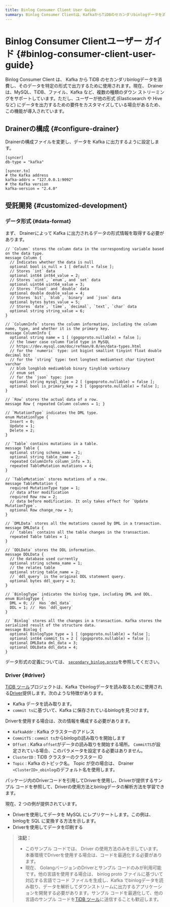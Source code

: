 ```yaml
---
title: Binlog Consumer Client User Guide
summary: Binlog Consumer Clientは、KafkaからTiDBのセカンダリbinlogデータを消費し、特定の形式で出力するために使用されます。DrainerはMySQL、TiDB、ファイル、Kafkaなど複数の種類のダウンストリーミングをサポートしています。また、データ形式の定義については、`secondary_binlog.proto`を参照してください。TiDBツールプロジェクトは、Kafkaでbinlogデータを読み取るために使用されるDriverを提供します。Driverを使用する場合は、KafkaAddr、CommitTS、Offset、ClusterID、Topicを構成する必要があります。
---
```


# Binlog Consumer Clientユーザー ガイド {#binlog-consumer-client-user-guide}

Binlog Consumer Client は、 Kafka から TiDB のセカンダリbinlogデータを消費し、そのデータを特定の形式で出力するために使用されます。現在、 Drainer は、MySQL、TiDB、ファイル、Kafka など、複数の種類のダウン ストリーミングをサポートしています。ただし、ユーザーが他の形式 (Elasticsearch や Hive など) にデータを出力するための要件をカスタマイズしている場合があるため、この機能が導入されています。

## Drainerの構成 {#configure-drainer}

Drainerの構成ファイルを変更し、データを Kafka に出力するように設定します。

    [syncer]
    db-type = "kafka"

    [syncer.to]
    # the Kafka address
    kafka-addrs = "127.0.0.1:9092"
    # the Kafka version
    kafka-version = "2.4.0"

## 受託開発 {#customized-development}

### データ形式 {#data-format}

まず、 Drainerによって Kafka に出力されるデータの形式情報を取得する必要があります。

    // `Column` stores the column data in the corresponding variable based on the data type.
    message Column {
      // Indicates whether the data is null
      optional bool is_null = 1 [ default = false ];
      // Stores `int` data
      optional int64 int64_value = 2;
      // Stores `uint`, `enum`, and `set` data
      optional uint64 uint64_value = 3;
      // Stores `float` and `double` data
      optional double double_value = 4;
      // Stores `bit`, `blob`, `binary` and `json` data
      optional bytes bytes_value = 5;
      // Stores `date`, `time`, `decimal`, `text`, `char` data
      optional string string_value = 6;
    }

    // `ColumnInfo` stores the column information, including the column name, type, and whether it is the primary key.
    message ColumnInfo {
      optional string name = 1 [ (gogoproto.nullable) = false ];
      // the lower case column field type in MySQL
      // https://dev.mysql.com/doc/refman/8.0/en/data-types.html
      // for the `numeric` type: int bigint smallint tinyint float double decimal bit
      // for the `string` type: text longtext mediumtext char tinytext varchar
      // blob longblob mediumblob binary tinyblob varbinary
      // enum set
      // for the `json` type: json
      optional string mysql_type = 2 [ (gogoproto.nullable) = false ];
      optional bool is_primary_key = 3 [ (gogoproto.nullable) = false ];
    }

    // `Row` stores the actual data of a row.
    message Row { repeated Column columns = 1; }

    // `MutationType` indicates the DML type.
    enum MutationType {
      Insert = 0;
      Update = 1;
      Delete = 2;
    }

    // `Table` contains mutations in a table.
    message Table {
      optional string schema_name = 1;
      optional string table_name = 2;
      repeated ColumnInfo column_info = 3;
      repeated TableMutation mutations = 4;
    }

    // `TableMutation` stores mutations of a row.
    message TableMutation {
      required MutationType type = 1;
      // data after modification
      required Row row = 2;
      // data before modification. It only takes effect for `Update MutationType`.
      optional Row change_row = 3;
    }

    // `DMLData` stores all the mutations caused by DML in a transaction.
    message DMLData {
      // `tables` contains all the table changes in the transaction.
      repeated Table tables = 1;
    }

    // `DDLData` stores the DDL information.
    message DDLData {
      // the database used currently
      optional string schema_name = 1;
      // the relates table
      optional string table_name = 2;
      // `ddl_query` is the original DDL statement query.
      optional bytes ddl_query = 3;
    }

    // `BinlogType` indicates the binlog type, including DML and DDL.
    enum BinlogType {
      DML = 0; //  Has `dml_data`
      DDL = 1; //  Has `ddl_query`
    }

    // `Binlog` stores all the changes in a transaction. Kafka stores the serialized result of the structure data.
    message Binlog {
      optional BinlogType type = 1 [ (gogoproto.nullable) = false ];
      optional int64 commit_ts = 2 [ (gogoproto.nullable) = false ];
      optional DMLData dml_data = 3;
      optional DDLData ddl_data = 4;
    }

データ形式の定義については、 [`secondary_binlog.proto`](https://github.com/pingcap/tidb/blob/release-7.5/pkg/tidb-binlog/proto/proto/secondary_binlog.proto)を参照してください。

### Driver {#driver}

[TiDB ツール](https://github.com/pingcap/tidb-tools/)プロジェクトは、Kafka でbinlogデータを読み取るために使用される[Driver](https://github.com/pingcap/tidb/tree/release-7.5/pkg/tidb-binlog/driver)提供します。次のような特徴があります。

-   Kafka データを読み取ります。
-   `commit ts`に基づいて、Kafka に保存されているbinlogを見つけます。

Driverを使用する場合は、次の情報を構成する必要があります。

-   `KafkaAddr` : Kafka クラスターのアドレス
-   `CommitTS` : `commit ts`からbinlogの読み取りを開始します
-   `Offset` : Kafka `offset`がデータの読み取りを開始する場所。 `CommitTS`が設定されている場合、このパラメータを設定する必要はありません。
-   `ClusterID` : TiDB クラスターのクラスター ID
-   `Topic` : Kafka のトピック名。 Topic が空の場合は、 Drainer `<ClusterID>_obinlog`のデフォルト名を使用します。

パッケージ内のDriverコードを引用してDriverを使用し、Driverが提供するサンプル コードを参照して、Driverの使用方法とbinlogデータの解析方法を学習できます。

現在、2 つの例が提供されています。

-   Driverを使用してデータを MySQL にレプリケートします。この例は、binlogを SQL に変換する方法を示します。
-   Driverを使用してデータを印刷する

> **注記：**
>
> -   このサンプル コードでは、 Driver の使用方法のみを示しています。本番環境でDriverを使用する場合は、コードを最適化する必要があります。
> -   現在、 GolangバージョンのDriverとサンプル コードのみが利用可能です。他の言語を使用する場合は、 binlog proto ファイルに基づいて対応する言語でコード ファイルを生成し、Kafka でbinlogデータを読み取り、データを解析してダウンストリームに出力するアプリケーションを開発する必要があります。サンプル コードを最適化して、他の言語のサンプル コードを[TiDB ツール](https://github.com/pingcap/tidb-tools)に送信することも歓迎します。
